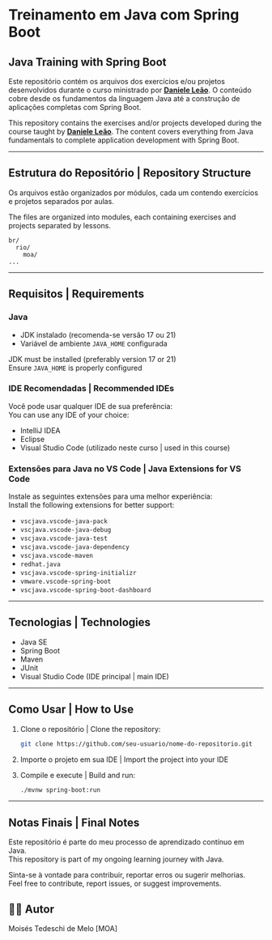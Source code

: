 
# Treinamento em Java com Spring Boot  
## Java Training with Spring Boot

Este repositório contém os arquivos dos exercícios e/ou projetos desenvolvidos durante o curso ministrado por [**Daniele Leão**](https://www.linkedin.com/in/danieleleaoevangelista/). O conteúdo cobre desde os fundamentos da linguagem Java até a construção de aplicações completas com Spring Boot.

This repository contains the exercises and/or projects developed during the course taught by [**Daniele Leão**](https://www.linkedin.com/in/danieleleaoevangelista/). The content covers everything from Java fundamentals to complete application development with Spring Boot.

---

## Estrutura do Repositório | Repository Structure

Os arquivos estão organizados por módulos, cada um contendo exercícios e projetos separados por aulas.

The files are organized into modules, each containing exercises and projects separated by lessons.

```
br/
  rio/
    moa/
...
```

---

## Requisitos | Requirements

### Java

- JDK instalado (recomenda-se versão 17 ou 21)
- Variável de ambiente `JAVA_HOME` configurada

JDK must be installed (preferably version 17 or 21)  
Ensure `JAVA_HOME` is properly configured

### IDE Recomendadas | Recommended IDEs

Você pode usar qualquer IDE de sua preferência:  
You can use any IDE of your choice:

- IntelliJ IDEA  
- Eclipse  
- Visual Studio Code (utilizado neste curso | used in this course)

### Extensões para Java no VS Code | Java Extensions for VS Code

Instale as seguintes extensões para uma melhor experiência:  
Install the following extensions for better support:

- `vscjava.vscode-java-pack`
- `vscjava.vscode-java-debug`
- `vscjava.vscode-java-test`
- `vscjava.vscode-java-dependency`
- `vscjava.vscode-maven`
- `redhat.java`
- `vscjava.vscode-spring-initializr`
- `vmware.vscode-spring-boot`
- `vscjava.vscode-spring-boot-dashboard`

---

## Tecnologias | Technologies

- Java SE  
- Spring Boot  
- Maven  
- JUnit  
- Visual Studio Code (IDE principal | main IDE)

---

## Como Usar | How to Use

1. Clone o repositório | Clone the repository:
   ```bash
   git clone https://github.com/seu-usuario/nome-do-repositorio.git
   ```

2. Importe o projeto em sua IDE | Import the project into your IDE

3. Compile e execute | Build and run:
   ```bash
   ./mvnw spring-boot:run
   ```

---

## Notas Finais | Final Notes

Este repositório é parte do meu processo de aprendizado contínuo em Java.  
This repository is part of my ongoing learning journey with Java.

Sinta-se à vontade para contribuir, reportar erros ou sugerir melhorias.  
Feel free to contribute, report issues, or suggest improvements.


## 🙋‍♂️ Autor
Moisés Tedeschi de Melo [MOA]